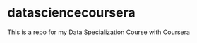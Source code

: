 datasciencecoursera
===================

This is a repo for my Data Specialization Course with Coursera
